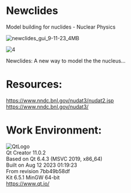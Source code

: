 # Newclides
Model building for nuclides - Nuclear Physics

![newclides_gui_9-11-23_4MB](https://github.com/kn0w0n3/Newclides/assets/22214754/ea4c7c6e-3cf2-4b66-8017-53469d15e458)     

![4](https://github.com/kn0w0n3/Newclides/assets/22214754/e110230f-fbbb-4916-b47d-04ca73e6e505)  

Newclides: A new way to model the the nucleus...  

# **Resources:**  

https://www.nndc.bnl.gov/nudat3/nudat2.jsp  
https://www.nndc.bnl.gov/nudat3/  

# **Work Environment:**       
![QtLogo](https://user-images.githubusercontent.com/22214754/179895211-d52559ab-35df-4fcc-bf69-7377739330d4.png)    
Qt Creator 11.0.2  
Based on Qt 6.4.3 (MSVC 2019, x86_64)  
Built on Aug 12 2023 01:19:23  
From revision 7bb49b58df  
Kit 6.5.1 MinGW 64-bit      
https://www.qt.io/        


